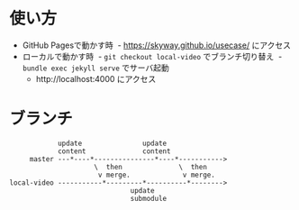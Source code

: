 # 使い方

- GitHub Pagesで動かす時
  - https://skyway.github.io/usecase/ にアクセス
- ローカルで動かす時
  - `git checkout local-video` でブランチ切り替え
  - `bundle exec jekyll serve` でサーバ起動
  - http://localhost:4000 にアクセス

# ブランチ

```
            update               update
            content              content
     master ---*----*---------------*----*----------->
                     \  then              \  then
                      v merge.             v merge.
local-video -----------*---------*----------*-------->
                              update
                              submodule
```
